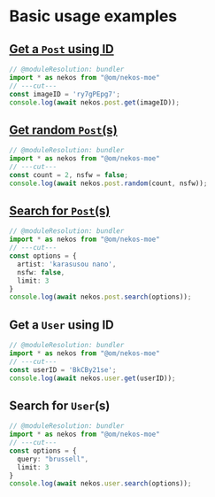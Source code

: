 # Basic usage examples

## [Get a `Post` using ID](/reference/post#post-get)
```ts twoslash
// @moduleResolution: bundler
import * as nekos from "@om/nekos-moe"
// ---cut---
const imageID = 'ry7gPEpg7';
console.log(await nekos.post.get(imageID));
```

## [Get random `Post`(s)](/reference/post#post-random)
```ts twoslash
// @moduleResolution: bundler
import * as nekos from "@om/nekos-moe"
// ---cut---
const count = 2, nsfw = false;
console.log(await nekos.post.random(count, nsfw));
```

## [Search for `Post`(s)](/reference/post#post-search)
```ts twoslash
// @moduleResolution: bundler
import * as nekos from "@om/nekos-moe"
// ---cut---
const options = {
  artist: 'karasusou nano',
  nsfw: false,
  limit: 3
}
console.log(await nekos.post.search(options));
```

## Get a `User` using ID
```ts twoslash
// @moduleResolution: bundler
import * as nekos from "@om/nekos-moe"
// ---cut---
const userID = 'BkCBy21se';
console.log(await nekos.user.get(userID));
```

## Search for `User`(s)
```ts twoslash
// @moduleResolution: bundler
import * as nekos from "@om/nekos-moe"
// ---cut---
const options = {
  query: "brussell",
  limit: 3
}
console.log(await nekos.user.search(options));
```
